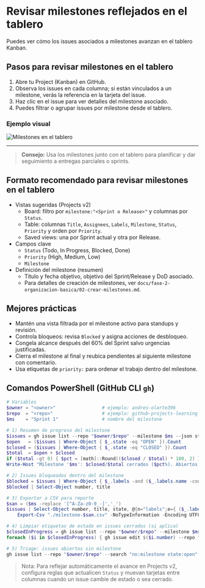 # Revisar milestones reflejados en el tablero

Puedes ver cómo los issues asociados a milestones avanzan en el tablero Kanban.

## Pasos para revisar milestones en el tablero

1. Abre tu Project (Kanban) en GitHub.
2. Observa los issues en cada columna; si están vinculados a un milestone, verás la referencia en la tarjeta del issue.
3. Haz clic en el issue para ver detalles del milestone asociado.
4. Puedes filtrar o agrupar issues por milestone desde el tablero.

### Ejemplo visual

![Milestones en el tablero](https://docs.github.com/assets/images/help/projects/milestone-in-project-card.png)

---

> **Consejo:** Usa los milestones junto con el tablero para planificar y dar seguimiento a entregas parciales o sprints.

## Formato recomendado para revisar milestones en el tablero

- Vistas sugeridas (Projects v2)
	- Board: filtro por `milestone:"<Sprint o Release>"` y columnas por `Status`.
	- Table: columnas `Title`, `Assignees`, `Labels`, `Milestone`, `Status`, `Priority` y orden por `Priority`.
	- Saved views: una por Sprint actual y otra por Release.
- Campos clave
	- `Status` (Todo, In Progress, Blocked, Done)
	- `Priority` (High, Medium, Low)
	- `Milestone`
- Definición del milestone (resumen)
	- Título y fecha objetivo, objetivo del Sprint/Release y DoD asociado.
	- Para detalles de creación de milestones, ver `docs/fase-2-organizacion-basica/02-crear-milestones.md`.

## Mejores prácticas

- Mantén una vista filtrada por el milestone activo para standups y revisión.
- Controla bloqueos: revisa `Blocked` y asigna acciones de desbloqueo.
- Congela alcance después del 60% del Sprint salvo urgencias justificadas.
- Cierra el milestone al final y reubica pendientes al siguiente milestone con comentario.
- Usa etiquetas de `priority:` para ordenar el trabajo dentro del milestone.

## Comandos PowerShell (GitHub CLI `gh`)

```powershell
# Variables
$owner = "<owner>"                 # ejemplo: andres-olarte396
$repo  = "<repo>"                  # ejemplo: github-projects-learning
$ms    = "Sprint 1"                # nombre del milestone

# 1) Resumen de progreso del milestone
$issues = gh issue list --repo "$owner/$repo" --milestone $ms --json state,number,title,labels,url | ConvertFrom-Json
$open   = ($issues | Where-Object { $_.state -eq "OPEN" }).Count
$closed = ($issues | Where-Object { $_.state -eq "CLOSED" }).Count
$total  = $open + $closed
if ($total -gt 0) { $pct = [math]::Round(($closed / $total) * 100, 2) } else { $pct = 0 }
Write-Host "Milestone '$ms': $closed/$total cerrados ($pct%). Abiertos: $open"

# 2) Issues bloqueados dentro del milestone
$blocked = $issues | Where-Object { $_.labels -and ($_.labels.name -contains "status: blocked") }
$blocked | Select-Object number, title

# 3) Exportar a CSV para reporte
$san = ($ms -replace '[^A-Za-z0-9_-]','_')
$issues | Select-Object number, title, state, @{n="labels";e={ ($_.labels.name -join ";") }} |
	Export-Csv "./milestone-$san.csv" -NoTypeInformation -Encoding UTF8

# 4) Limpiar etiquetas de estado en issues cerrados (si aplica)
$closedInProgress = gh issue list --repo "$owner/$repo" --milestone $ms --state closed --label "status: in progress" --json number | ConvertFrom-Json
foreach ($i in $closedInProgress) { gh issue edit $($i.number) --repo "$owner/$repo" --remove-label "status: in progress" }

# 5) Triage: issues abiertos sin milestone
gh issue list --repo "$owner/$repo" --search "no:milestone state:open" --json number,title
```

> Nota: Para reflejar automáticamente el avance en Projects v2, configura reglas que actualicen `Status` y muevan tarjetas entre columnas cuando un issue cambie de estado o sea cerrado.
